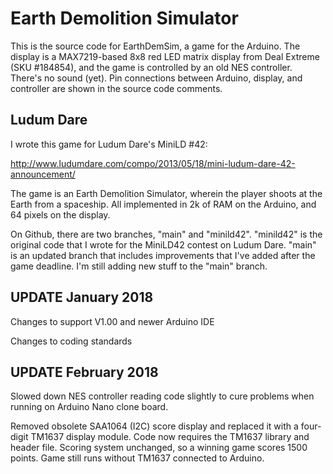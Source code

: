 # Earth Demolition Simulator #

This is the source code for EarthDemSim, a game for the Arduino.
The display is a MAX7219-based 8x8 red LED matrix display from
Deal Extreme (SKU #184854),
and the game is controlled by an old NES controller.
There's no sound (yet).
Pin connections between Arduino,
display, and controller are shown in the source code comments.

## Ludum Dare ##

I wrote this game for Ludum Dare's MiniLD #42: 

http://www.ludumdare.com/compo/2013/05/18/mini-ludum-dare-42-announcement/

The game is an Earth Demolition Simulator,
wherein the player shoots at the Earth from a spaceship.
All implemented in 2k of RAM on the Arduino,
and 64 pixels on the display.

On Github, there are two branches, "main" and "minild42".
"minild42" is the original code that I wrote for the MiniLD42
contest on Ludum Dare.
"main" is an updated branch that includes improvements that
I've added after the game deadline.
I'm still adding new stuff to the "main" branch.

## UPDATE January 2018 ##

Changes to support V1.00 and newer Arduino IDE

Changes to coding standards

## UPDATE February 2018 ##

Slowed down NES controller reading code slightly to cure problems when
running on Arduino Nano clone board.

Removed obsolete SAA1064 (I2C) score display and replaced it with a
four-digit TM1637 display module.
Code now requires the TM1637 library and header file.
Scoring system unchanged,
so a winning game scores 1500 points.
Game still runs without TM1637 connected to Arduino.

